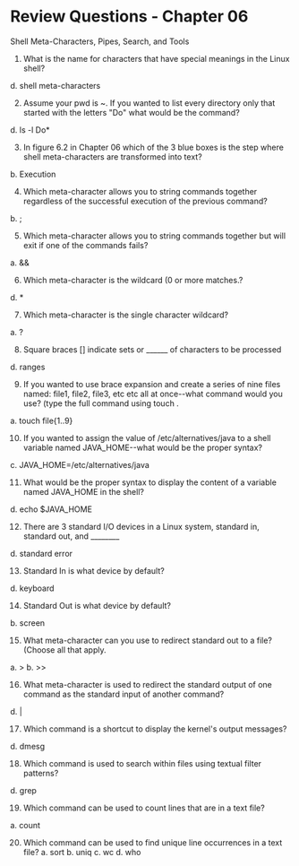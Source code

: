# Review Questions - Chapter 06

Shell Meta-Characters, Pipes, Search, and Tools

1. What is the name for characters that have special meanings in the Linux shell?

d. shell meta-characters

2. Assume your pwd is ~. If you wanted to list every directory only that started with the letters "Do" what would be the command?

d. ls -l Do*

3. In figure 6.2 in Chapter 06 which of the 3 blue boxes is the step where shell meta-characters are transformed into text?

b. Execution


4. Which meta-character allows you to string commands together regardless of the successful execution of the previous command?

b. ;


5. Which meta-character allows you to string commands together but will exit if one of the commands fails?

a. &&


6. Which meta-character is the wildcard (0 or more matches.?

d. \*

7. Which meta-character is the single character wildcard?

a. ?


8. Square braces [] indicate sets or ______ of characters to be processed

d. ranges

9. If you wanted to use brace expansion and create a series of nine files named: file1, file2, file3, etc etc all at once--what command would you use?  (type the full command using touch .

a. touch file{1..9}

10. If you wanted to assign the value of /etc/alternatives/java to a shell variable named JAVA_HOME--what would be the proper syntax?

c. JAVA_HOME=/etc/alternatives/java


11. What would be the proper syntax to display the content of a variable named JAVA_HOME in the shell?

d. echo $JAVA_HOME

12. There are 3 standard I/O devices in a Linux system, standard in, standard out, and ________

d. standard error

13. Standard In is what device by default?

d. keyboard

14. Standard Out is what device by default?

b.  screen


15. What meta-character can you use to redirect standard out to a file? (Choose all that apply.

a. \>
b. \>\>


16. What meta-character is used to redirect the standard output of one command as the standard input of another command?

d. \|

17. Which command is a shortcut to display the kernel's output messages?

d. dmesg

18. Which command is used to search within files using textual filter patterns?

d. grep

19. Which command can be used to count lines that are in a text file?

a. count


20. Which command can be used to find unique line occurrences in a text file? 
a. sort
b. uniq
c. wc
d. who

